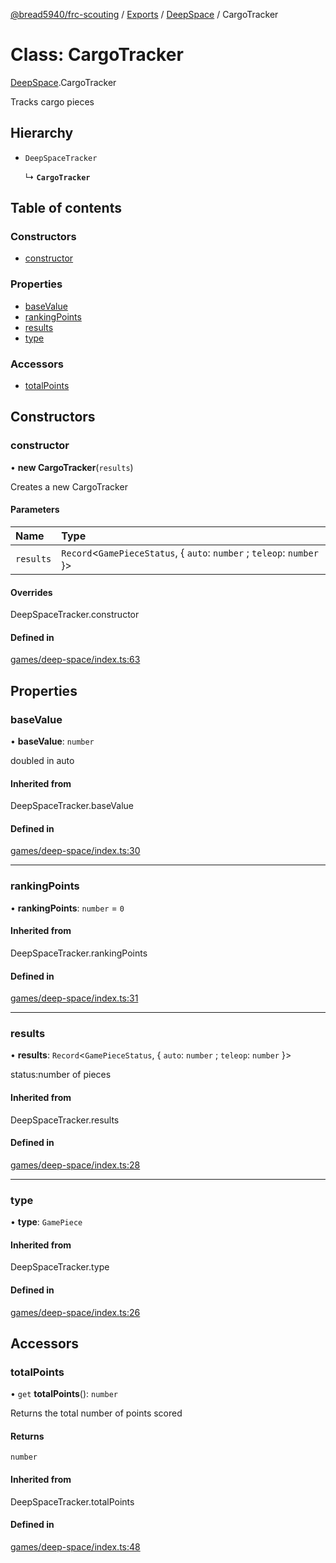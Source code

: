 [@bread5940/frc-scouting](../README.md) / [Exports](../modules.md) / [DeepSpace](../modules/DeepSpace.md) / CargoTracker

# Class: CargoTracker

[DeepSpace](../modules/DeepSpace.md).CargoTracker

Tracks cargo pieces

## Hierarchy

- `DeepSpaceTracker`

  ↳ **`CargoTracker`**

## Table of contents

### Constructors

- [constructor](DeepSpace.CargoTracker.md#constructor)

### Properties

- [baseValue](DeepSpace.CargoTracker.md#basevalue)
- [rankingPoints](DeepSpace.CargoTracker.md#rankingpoints)
- [results](DeepSpace.CargoTracker.md#results)
- [type](DeepSpace.CargoTracker.md#type)

### Accessors

- [totalPoints](DeepSpace.CargoTracker.md#totalpoints)

## Constructors

### constructor

• **new CargoTracker**(`results`)

Creates a new CargoTracker

#### Parameters

| Name | Type |
| :------ | :------ |
| `results` | `Record`<`GamePieceStatus`, { `auto`: `number` ; `teleop`: `number`  }\> |

#### Overrides

DeepSpaceTracker.constructor

#### Defined in

[games/deep-space/index.ts:63](https://github.com/BREAD5940/frc-scouting/blob/4bb8602/src/games/deep-space/index.ts#L63)

## Properties

### baseValue

• **baseValue**: `number`

doubled in auto

#### Inherited from

DeepSpaceTracker.baseValue

#### Defined in

[games/deep-space/index.ts:30](https://github.com/BREAD5940/frc-scouting/blob/4bb8602/src/games/deep-space/index.ts#L30)

___

### rankingPoints

• **rankingPoints**: `number` = `0`

#### Inherited from

DeepSpaceTracker.rankingPoints

#### Defined in

[games/deep-space/index.ts:31](https://github.com/BREAD5940/frc-scouting/blob/4bb8602/src/games/deep-space/index.ts#L31)

___

### results

• **results**: `Record`<`GamePieceStatus`, { `auto`: `number` ; `teleop`: `number`  }\>

status:number of pieces

#### Inherited from

DeepSpaceTracker.results

#### Defined in

[games/deep-space/index.ts:28](https://github.com/BREAD5940/frc-scouting/blob/4bb8602/src/games/deep-space/index.ts#L28)

___

### type

• **type**: `GamePiece`

#### Inherited from

DeepSpaceTracker.type

#### Defined in

[games/deep-space/index.ts:26](https://github.com/BREAD5940/frc-scouting/blob/4bb8602/src/games/deep-space/index.ts#L26)

## Accessors

### totalPoints

• `get` **totalPoints**(): `number`

Returns the total number of points scored

#### Returns

`number`

#### Inherited from

DeepSpaceTracker.totalPoints

#### Defined in

[games/deep-space/index.ts:48](https://github.com/BREAD5940/frc-scouting/blob/4bb8602/src/games/deep-space/index.ts#L48)
